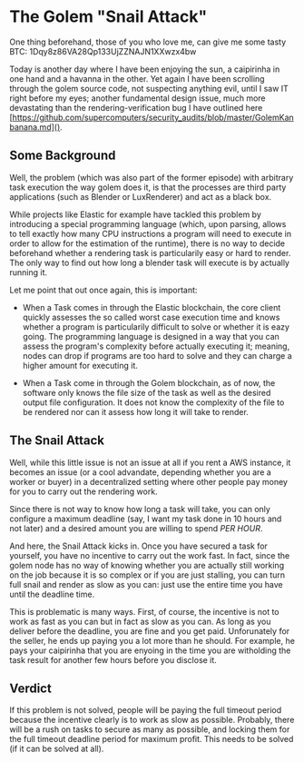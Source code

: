 # The Golem "Snail Attack"

One thing beforehand, those of you who love me, can give me some tasty BTC: 1Dqy8z86VA28Qp133UjZZNAJN1XXwzx4bw

Today is another day where I have been enjoying the sun, a caipirinha in one hand and a havanna in the other. Yet again I have been scrolling through the golem source code, not suspecting anything evil, until I saw IT right before my eyes; another fundamental design issue, much more devastating than the rendering-verification bug I have outlined here [https://github.com/supercomputers/security_audits/blob/master/GolemKanbanana.md]().

## Some Background

Well, the problem (which was also part of the former episode) with arbitrary task execution the way golem does it, is that the processes are third party applications (such as Blender or LuxRenderer) and act as a black box.

While projects like Elastic for example have tackled this problem by introducing a special programming language (which, upon parsing, allows to tell exactly how many CPU instructions a program will need to execute in order to allow for the estimation of the runtime), there is no way to decide beforehand whether a rendering task is particularily easy or hard to render. The only way to find out how long a blender task will execute is by actually running it.

Let me point that out once again, this is important:

- When a Task comes in through the Elastic blockchain, the core client quickly assesses the so called worst case execution time and knows whether a program is particularily difficult to solve or whether it is eazy going. The programming language is designed in a way that you can assess the program's complexity before actually executing it; meaning, nodes can drop if programs are too hard to solve and they can charge a higher amount for executing it.

- When a Task come in through the Golem blockchain, as of now, the software only knows the file size of the task as well as the desired output file configuration. It does not know the complexity of the file to be rendered nor can it assess how long it will take to render.

## The Snail Attack

Well, while this little issue is not an issue at all if you rent a AWS instance, it becomes an issue (or a cool advandate, depending whether you are a worker or buyer) in a decentralized setting where other people pay money for you to carry out the rendering work.

Since there is not way to know how long a task will take, you can only configure a maximum deadline (say, I want my task done in 10 hours and not later) and a desired amount you are willing to spend *PER HOUR*.

And here, the Snail Attack kicks in. Once you have secured a task for yourself, you have no incentive to carry out the work fast. In fact, since the golem node has no way of knowing whether you are actually still working on the job because it is so complex or if you are just stalling, you can turn full snail and render as slow as you can: just use the entire time you have until the deadline time.

This is problematic is many ways. First, of course, the incentive is not to work as fast as you can but in fact as slow as you can. As long as you deliver before the deadline, you are fine and you get paid. Unforunately for the seller, he ends up paying you a lot more than he should. For example, he pays your caipirinha that you are enyoing in the time you are witholding the task result for another few hours before you disclose it.

## Verdict

If this problem is not solved, people will be paying the full timeout period because the incentive clearly is to work as slow as possible. Probably, there will be a rush on tasks to secure as many as possible, and locking them for the full timeout deadline period for maximum profit. This needs to be solved (if it can be solved at all).
